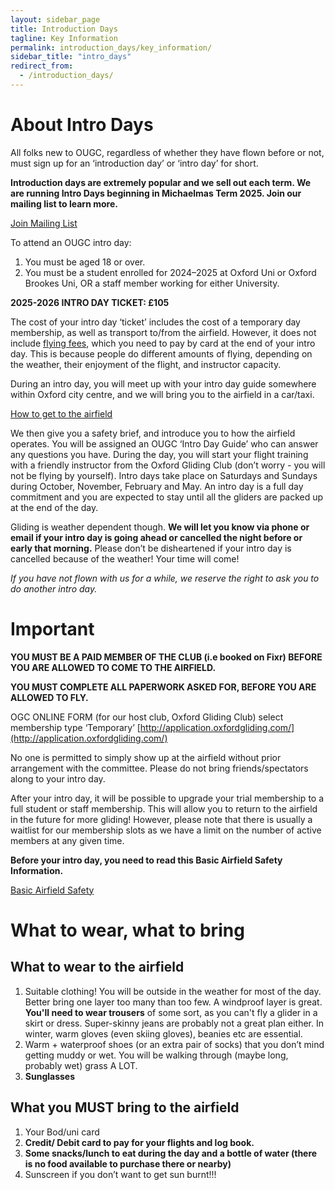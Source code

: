 ```yaml
---
layout: sidebar_page
title: Introduction Days
tagline: Key Information
permalink: introduction_days/key_information/
sidebar_title: "intro_days"
redirect_from:
  - /introduction_days/
---
```


<title>Key Intro Day Info - OUGC</title>

<!--
This is the random extra sidebar thingy on the right, have added a sidebar on the left instead
<div class="page-layout">
<aside class="sidebar">
  <ul class="side-nav">
    <li><span class="section-label">Introduction Days</span></li>
    
  <li>
    <a href="/introduction_days/key_information/" class="{% if page.url == '/intro/key-info/' %}active-black{% endif %}">Key Information</a>
  </li>
    <li>
      <a href="/introduction_days/basic_airfield_safety/" class="{% if page.url == '/intro/safety/' %}active-black{% endif %}">Basic Airfield Safety</a>
    </li>
    <li>
      <a href="/introduction_days/what_to_expect/" class="{% if page.url == '/intro/more-info/' %}active-black{% endif %}">More Information and What to Expect</a>
    </li>
  </ul>
</aside>
-->

  <main class="main-content">
    <h1>About Intro Days</h1>
    <p>
      All folks new to OUGC, regardless of whether they have flown before or not,
      must sign up for an ‘introduction day’ or ‘intro day’ for short.
    </p>
    <p>
      <strong>Introduction days are extremely popular and we sell out each term.
      We are running Intro Days beginning in Michaelmas Term 2025. Join our mailing list to learn more.</strong>
    </p>

<!-- 
<div class="home-button-wrapper">
    <a href="https://docs.google.com/forms/d/e/1FAIpQLSc6T1ZyQLUuAy42yDUZR1lau3dfc_rP_8RS72-c4VZ5W0LUTQ/viewform" class="big-button">Join Mailing List</a>
</div> -->
<div class="home-button-wrapper">
    <a href="/introduction_days/mailing_list/" class="big-button">Join Mailing List</a>
</div> 

<p>To attend an OUGC intro day:</p>
    <ol>
      <li>You must be aged 18 or over.</li>
      <li>You must be a student enrolled for 2024–2025 at Oxford Uni or Oxford Brookes Uni, OR a staff member working for either University.</li>
    </ol>
  </main>


**2025-2026 INTRO DAY TICKET: £105**  

The cost of your intro day ‘ticket’ includes the cost of a temporary day membership, as well as transport to/from the airfield. However, it does not include [flying fees](/membership/fees), which you need to pay by card at the end of your intro day. This is because people do different amounts of flying, depending on the weather, their enjoyment of the flight, and instructor capacity.  

During an intro day, you will meet up with your intro day guide somewhere within Oxford city centre, and we will bring you to the airfield in a car/taxi.

<div class="home-button-wrapper">
    <a href="/membership/get_to_airfield/" class="big-button">How to get to the airfield</a>
</div>

We then give you a safety brief, and introduce you to how the airfield operates. You will be assigned an OUGC ‘Intro Day Guide’ who can answer any questions you have. During the day, you will start your flight training with a friendly instructor from the Oxford Gliding Club (don’t worry - you will not be flying by yourself). Intro days take place on  Saturdays and Sundays during October, November, February and May. An intro day is a full day commitment and you are expected to stay until all the gliders are packed up at the end of the day.

Gliding is weather dependent though. **We will let you know via phone or email if your intro day is going ahead or cancelled the night before or early that morning.** Please don’t be disheartened if your intro day is cancelled because of the weather! Your time will come!

*If you have not flown with us for a while, we reserve the right to ask you to do another intro day.*

# Important
**YOU MUST BE A PAID MEMBER OF THE CLUB (i.e booked on Fixr) BEFORE YOU ARE ALLOWED TO COME TO THE AIRFIELD.**

**YOU MUST COMPLETE ALL PAPERWORK ASKED FOR, BEFORE YOU ARE ALLOWED TO FLY.**

OGC ONLINE FORM (for our host club, Oxford Gliding Club) select membership type ‘Temporary’ [http://application.oxfordgliding.com/](http://application.oxfordgliding.com/)

No one is permitted to simply show up at the airfield without prior arrangement with the committee. Please do not bring friends/spectators along to your intro day.

After your intro day, it will be possible to upgrade your trial membership to a full student or staff membership. This will allow you to return to the airfield in the future for more gliding! However, please note that there is usually a waitlist for our membership slots as we have a limit on the number of active members at any given time.

**Before your intro day, you need to read this Basic Airfield Safety Information.**  
<div class="home-button-wrapper">
    <a href="/introduction_days/basic_airfield_safety/" class="big-button">Basic Airfield Safety</a>
</div>

# What to wear, what to bring
## What to wear to the airfield
1. Suitable clothing! You will be outside in the weather for most of the day. Better bring one layer too many than too few. A windproof layer is great. **You'll need to wear trousers** of some sort, as you can't fly a glider in a skirt or dress. Super-skinny jeans are probably not a great plan either. In winter, warm gloves (even skiing gloves), beanies etc are essential.
2. Warm + waterproof shoes (or an extra pair of socks) that you don’t mind getting muddy or wet. You will be walking through (maybe long, probably wet) grass A LOT.  
3. **Sunglasses**
## What you MUST bring to the airfield
1. Your Bod/uni card
2. **Credit/ Debit card to pay for your flights and log book.**
3. **Some snacks/lunch to eat during the day and a bottle of water (there is no food available to purchase there or nearby)**
4. Sunscreen if you don’t want to get sun burnt!!!